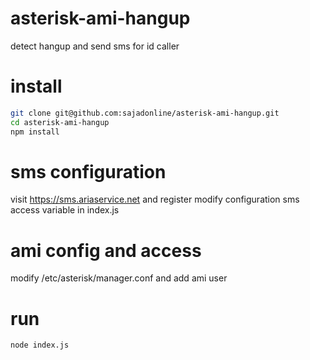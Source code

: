 # asterisk-ami-hangup
detect hangup and send sms for id caller

# install
``` bash
git clone git@github.com:sajadonline/asterisk-ami-hangup.git
cd asterisk-ami-hangup
npm install
```
# sms configuration
visit https://sms.ariaservice.net and register
modify configuration sms access variable in index.js

# ami config and access
modify /etc/asterisk/manager.conf and add ami user

# run
``` bash
node index.js
```